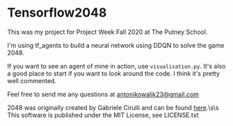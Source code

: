 # Tensorflow2048
 
This was my project for Project Week Fall 2020 at The Putney School.

I'm using tf_agents to build a neural network using DDQN to solve the game 2048.

If you want to see an agent of mine in action, use `visualisation.py`.
It's also a good place to start if you want to look around the code.
I think it's pretty well commented.

Feel free to send me any questions at <antonikowalik23@gmail.com>

2048 was originally created by Gabriele Cirulli and can be found [here](https://play2048.co/).\s\s
This software is published under the MIT License, see LICENSE.txt
